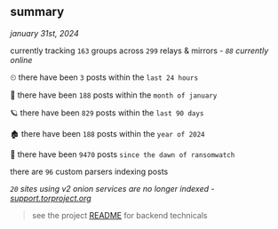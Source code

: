 
## summary
_january 31st, 2024_

currently tracking `163` groups across `299` relays & mirrors - _`88` currently online_

⏲ there have been `3` posts within the `last 24 hours`

🦈 there have been `188` posts within the `month of january`

🪐 there have been `829` posts within the `last 90 days`

🏚 there have been `188` posts within the `year of 2024`

🦕 there have been `9470` posts `since the dawn of ransomwatch`

there are `96` custom parsers indexing posts

_`20` sites using v2 onion services are no longer indexed - [support.torproject.org](https://support.torproject.org/onionservices/v2-deprecation/)_

> see the project [README](https://github.com/joshhighet/ransomwatch#ransomwatch--) for backend technicals
